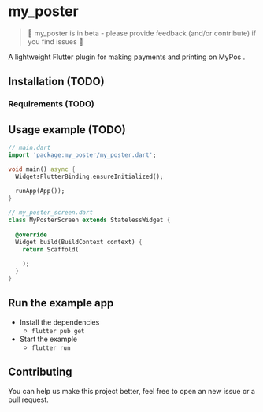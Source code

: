 # my_poster
> 🚨 my_poster is in beta - please provide feedback (and/or contribute) if you find issues 💙️

A lightweight Flutter plugin for making payments and printing on MyPos .


## Installation (TODO)
### Requirements (TODO)


## Usage example (TODO)

```dart
// main.dart
import 'package:my_poster/my_poster.dart';

void main() async {
  WidgetsFlutterBinding.ensureInitialized();
  
  runApp(App());
}

// my_poster_screen.dart
class MyPosterScreen extends StatelessWidget {
  
  @override
  Widget build(BuildContext context) {
    return Scaffold(
     
    );
  }
}
```

## Run the example app

- Install the dependencies
    - `flutter pub get`
- Start the example
    - `flutter run`


## Contributing

You can help us make this project better, feel free to open an new issue or a pull request.